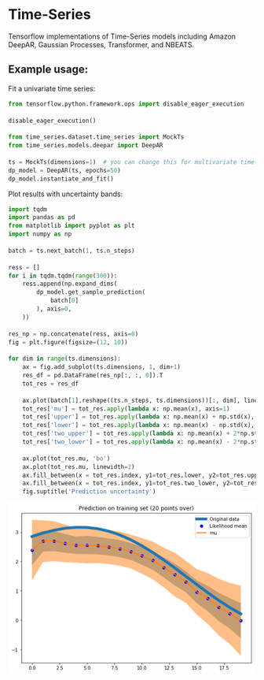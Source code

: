 # Time-Series

Tensorflow implementations of Time-Series models including Amazon DeepAR, Gaussian Processes, Transformer, and NBEATS.

## Example usage:
Fit a univariate time series:

```python
from tensorflow.python.framework.ops import disable_eager_execution

disable_eager_execution()

from time_series.dataset.time_series import MockTs
from time_series.models.deepar import DeepAR

ts = MockTs(dimensions=1)  # you can change this for multivariate time-series!
dp_model = DeepAR(ts, epochs=50)
dp_model.instantiate_and_fit()
```

Plot results with uncertainty bands:
```python
import tqdm
import pandas as pd
from matplotlib import pyplot as plt
import numpy as np

batch = ts.next_batch(1, ts.n_steps)

ress = []
for i in tqdm.tqdm(range(300)):
    ress.append(np.expand_dims(
        dp_model.get_sample_prediction(
            batch[0]
        ), axis=0,
    ))

res_np = np.concatenate(ress, axis=0)
fig = plt.figure(figsize=(12, 10))

for dim in range(ts.dimensions):
    ax = fig.add_subplot(ts.dimensions, 1, dim+1)
    res_df = pd.DataFrame(res_np[:, :, 0]).T
    tot_res = res_df

    ax.plot(batch[1].reshape((ts.n_steps, ts.dimensions))[:, dim], linewidth=6)
    tot_res['mu'] = tot_res.apply(lambda x: np.mean(x), axis=1)
    tot_res['upper'] = tot_res.apply(lambda x: np.mean(x) + np.std(x), axis=1)
    tot_res['lower'] = tot_res.apply(lambda x: np.mean(x) - np.std(x), axis=1)
    tot_res['two_upper'] = tot_res.apply(lambda x: np.mean(x) + 2*np.std(x), axis=1)
    tot_res['two_lower'] = tot_res.apply(lambda x: np.mean(x) - 2*np.std(x), axis=1)

    ax.plot(tot_res.mu, 'bo')
    ax.plot(tot_res.mu, linewidth=2)
    ax.fill_between(x = tot_res.index, y1=tot_res.lower, y2=tot_res.upper, alpha=0.5)
    ax.fill_between(x = tot_res.index, y1=tot_res.two_lower, y2=tot_res.two_upper, alpha=0.5)
    fig.suptitle('Prediction uncertainty')

```

![Image of gaussian](imgs/prediction.png)
